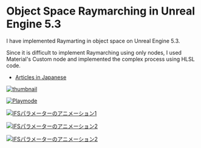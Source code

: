 # Object Space Raymarching in Unreal Engine 5.3

I have implemented Raymarting in object space on Unreal Engine 5.3.

Since it is difficult to implement Raymarching using only nodes, I used Material's Custom node and implemented the complex process using HLSL code.

- [Articles in Japanese](https://gam0022.net/blog/2023/07/31/raymarching-in-ue5/)

[![thumbnail](Docs/RaymarchingInUE5_thumbnail_v7.png)](Docs/RaymarchingInUE5_thumbnail_v7.png)

[![Playmode](Docs/playmode_v1.gif)](Docs/playmode_v1.gif)

[![IFSパラメーターのアニメーション1](Docs/param_v1.gif)](Docs/param_v1.gif)

[![IFSパラメーターのアニメーション2](Docs/param_v2.gif)](Docs/param_v2.gif)

[![IFSパラメーターのアニメーション2](Docs/transform_translation_v1.gif)](Docs/transform_translation_v1.gif)
